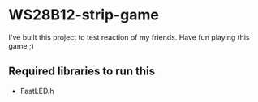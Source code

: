 # WS28B12-strip-game
I've built this project to test reaction of my friends.
Have fun playing this game ;)


## Required libraries to run this
- FastLED.h
